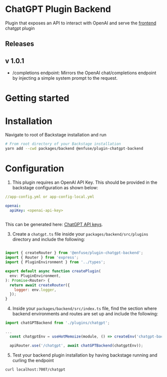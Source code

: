 # ChatGPT Plugin Backend

Plugin that exposes an API to interact with OpenAI and serve the [frontend](https://github.com/enfuse/backstage-chatgpt-plugin) chatgpt plugin

## Releases
## v 1.0.1
- /completions endpoint:  Mirrors the OpenAI chat/completions endpoint by injecting a simple system prompt to the request.

# Getting started

# Installation
Navigate to root of Backstage installation and run
```sh
# From root directory of your Backstage installation
yarn add --cwd packages/backend @enfuse/plugin-chatgpt-backend
```

# Configuration
1. This plugin requires an OpenAI API Key. This should be provided in the backstage configuration as shown below:

```yml
//app-config.yml or app-config-local.yml

openai:
  apiKey: <openai-api-key>
  
```
This can be generated here: [ChatGPT API keys](https://platform.openai.com/account/api-keys).

3. Create a `chatgpt.ts` file inside your `packages/backend/src/plugins` directory and include the following:


``` js

import { createRouter } from '@enfuse/plugin-chatgpt-backend';
import { Router } from 'express';
import { PluginEnvironment } from '../types';

export default async function createPlugin(
  env: PluginEnvironment,
): Promise<Router> {
  return await createRouter({
    logger: env.logger,
  });
}
```

4. Inside your `packages/backend/src/index.ts` file, find the section where backend environments and routes are set up and include the following:

``` js
import chatGPTBackend from './plugins/chatgpt';

...
  const chatgptEnv = useHotMemoize(module, () => createEnv('chatgpt-backend'));

  apiRouter.use('/chatgpt', await chatGPTBackend(chatgptEnv));

```

5. Test your backend plugin installation by having backstage running and curling the endpoint

``` bash
curl localhost:7007/chatgpt
```

